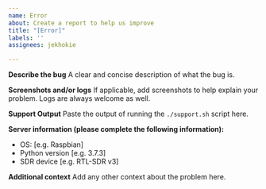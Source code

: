 ```yaml
---
name: Error
about: Create a report to help us improve
title: "[Error]"
labels: ''
assignees: jekhokie

---
```


**Describe the bug**
A clear and concise description of what the bug is.

**Screenshots and/or logs**
If applicable, add screenshots to help explain your problem. Logs are always welcome as well.

**Support Output**
Paste the output of running the `./support.sh` script here.

**Server information (please complete the following information):**
 - OS: [e.g. Raspbian]
 - Python version [e.g. 3.7.3]
 - SDR device [e.g. RTL-SDR v3]

**Additional context**
Add any other context about the problem here.

